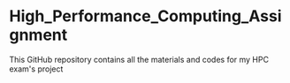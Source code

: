 # High_Performance_Computing_Assignment

This GitHub repository contains all the materials and codes for my HPC exam's project
